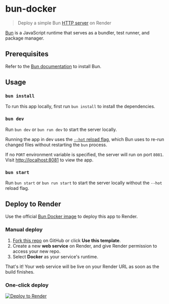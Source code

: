 # bun-docker

> Deploy a simple Bun [HTTP server](https://bun.sh/docs/api/http) on Render

[Bun](https://bun.sh/) is a JavaScript runtime that serves as a bundler, test runner, and package manager.

## Prerequisites

Refer to the [Bun documentation](https://bun.sh/docs/installation) to install Bun.

## Usage

### `bun install`

To run this app locally, first run `bun install` to install the dependencies.

### `bun dev`

Run `bun dev` or `bun run dev` to start the server locally.

Running the app in dev uses the [`--hot` reload flag](https://bun.sh/docs/runtime/hot#hot-mode), which Bun uses to re-run changed files without restarting the `bun` process.

If no `PORT` environment variable is specified, the server will run on port `8081`. Visit [http://localhost:8081](http://localhost:8081) to view the app.

### `bun start`

Run `bun start` or `bun run start` to start the server locally without the `--hot` reload flag.

## Deploy to Render

Use the official [Bun Docker image](https://hub.docker.com/r/oven/bun) to deploy this app to Render.

### Manual deploy

1. [Fork this repo](https://github.com/render-examples/bun-docker/fork) on GitHub or click **Use this template**.
2. Create a new **web service** on Render, and give Render permission to access your new repo.
3. Select **Docker** as your service's runtime.

That's it! Your web service will be live on your Render URL as soon as the build finishes.

### One-click deploy

[![Deploy to Render](https://render.com/images/deploy-to-render-button.svg)](https://render.com/deploy?repo=https://github.com/ottocoster/bun-docker)
